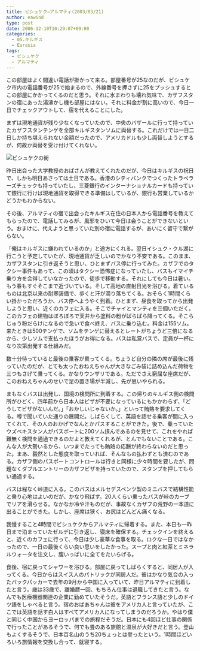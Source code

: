 ```yaml
---
title: ビシュケク⇒アルマティ(2003/03/21)
author: eawind
type: post
date: 2006-12-10T10:29:07+09:00
categories:
  - 05.キルギス
  - Eurasia
tags:
  - ビシュケク
  - アルマティ
---
```

この部屋はよく間違い電話が掛かって来る。部屋番号が25なのだが、ビシュケク市内の電話番号が25で始まるので、外線番号を押さずに25をプッシュするとこの部屋にかかってくるのだと思う。それに水まわりも壊れ気味で、カザフスタンの宿にあった湯沸かし機も部屋にはない。それに料金が割に高いので、今日一日でチェックアウトして、宿を代えることにした。

まずは現地通貨が残り少なくなっていたので、中央のバザールに行って持っていたカザフスタンテンゲを全部キルギスタンソムに両替する。これだけでは一日二日しか持ち堪えられない金額だったので、アメリカドルも少し両替しようとするが、何故か両替を受け付けてくれない。

![ビシュケクの街](/img/2006/12/200303210923001.jpg)

昨日出会った大学教授のおばさんが教えてくれたのだが、今日はキルギスの祝日で、しかも明日あさっては土日である。香港のシティバンクでつくったトラベラーズチェックも持っていたし、三菱銀行のインターナショナルカードも持っていて銀行に行けば現地通貨を取得できる準備はしているが、銀行も営業しているかどうかもわからない。

その後、アルマティの宿で出会ったキルギス在住の日本人から電話番号を教えてもらったので、電話してみるが、風邪をひいて今日は会うことができないという。おまけに、代えようと思っていた別の宿に電話するが、あいにく留守で繋がらない。

「俺はキルギスに嫌われているのか」と途方にくれる。翌日イシュク・クル湖に行こうと予定していたが、現地通貨が乏しいのでかなり不安である。このまま、カザフスタンに引き返そうと思い、ひとまずバス停に行ってみた。カザフでのタクシー事件もあって、この頃はタクシー恐怖症になっていたし、バスもイマイチ乗り方を会得していなかったので、徒歩で移動する。それにしても今日は暑い。もう春もすぐそこまで近づいている。そして高地の直射日光を浴びる。着ているものは北京以来の耐寒装備で、歩くと汗が滴り落ちてくる。おそらく1時間くらい掛かっただろうか、バス停へようやく到着。ひとまず、昼食を取ってから出発しようと思い、近くのカフェに入る。そこでチャイとマンティを三個いただく。このカフェの建物はぼろぼろで天井から塗料の粉がぱらぱら降ってくる。そこらじゅう粉だらけになるので急いで食べ終え、バスに乗り込む。料金は155ソム。来たときは500テンゲで、ソムをテンゲに替えるとレートがちょうど三倍になるから、少しソムで支払ったほうがお得になる。バスは私営バスで、定員が一杯になり次第出発する仕組みだ。

数十分待っていると最後の乗客が乗ってくる。ちょうど自分の隣の席が最後に残っていたのだが、とても太ったおねえちゃんが大きなごみ袋に詰め込んだ荷物を三つもさげて乗ってくる。かなりウンザリである。ただでさえ窮屈な座席だが、このおねえちゃんのせいで足の置き場が半減し、先が思いやられる。

まもなくバスは出発し、国境の検問所に到着する。この帰りのキルギス側の検問所がひどく、四年前から日本人はビザが不要になっているにもかかわらず、「どうしてビザがないんだ。」「おかしいじゃないか。」といって賄賂を要求してくる。噂で聞いていた通りの展開だ。しばらくして、英語を話せる乗客が間に入ってくれて、その人のおかげでなんとかパスすることができた。後で、乗っていたウズベキスタン人がパスポートに200ソム挟んであるのを見せて、これをやれば難無く検問を通過できるのだよと教えてくれるが、とんでもないことである。こんな人が大勢いるから、いつまでたっても賄賂の応酬が終わらないのだと思った。まあ、毅然とした態度を取っていれば、そんなもの払わずとも済むのである。カザフ側のパスポートコントロールは行きと同様に少々時間を要したが、問題なくダブルエントリーのカザフビザを持っていたので、スタンプを押してもらい通過する。

バスは程なく峠道に入る。このバスはメルセデスベンツ製のミニバスで結構性能と乗り心地はよいのだが、かなり飛ばす。20人くらい乗ったバスが峠のカーブでリアを滑らせる。なかなか冷や汗ものだが、事故なくカザフの荒野の一本道に出ることができた。しかし、座席は狭く、お尻はどんどん痛くなる。

我慢すること4時間でビシュケクからアルマティに帰着する。また、本日も一昨日まで泊まっていたゼルデに引き返し、寝床を確保する。チェックインを終えると、近くのカフェに行って、今日は少し豪華な食事を取る。ロクな一日ではなかったので、一日の最後くらい良い思いをしたかった。スープと肉と紅茶とミネラルウォータを注文し、腹いっぱいに全てをたいらげる。

食後、宿に戻ってシャワーを浴びる。部屋に戻ってしばらくすると、同居人が入ってくる。今日からはスイス人のパトリックが同居人だ。彼はかなり気合の入ったバックパッカーで去年の9月から中国に入っていて、昨日アルマティに到着したと言う。歳は33歳で、離婚暦一回、もちろん仕事は退職してきたと言う。なんでも医療機器関連の企業に勤めていたそうだ。英語とフランス語と少しのドイツ語をしゃべると言う。宿のおばあちゃんは彼をアメリカ人と言っていたが、ここでは英語を話す白人はすべてアメリカ人になってしまうのだろうか。やはり僕と同じく中国からヨーロッパまでの旅程だそうだ。日本にも4回ほど仕事の関係で行ったことがあるそうで、何でも畳のある旅館と温泉が大好きだと言う。登山もよくするそうで、日本百名山のうち20ちょっとは登ったという。1時間ほどいろいろ旅情報を交換し合って、就寝する。
